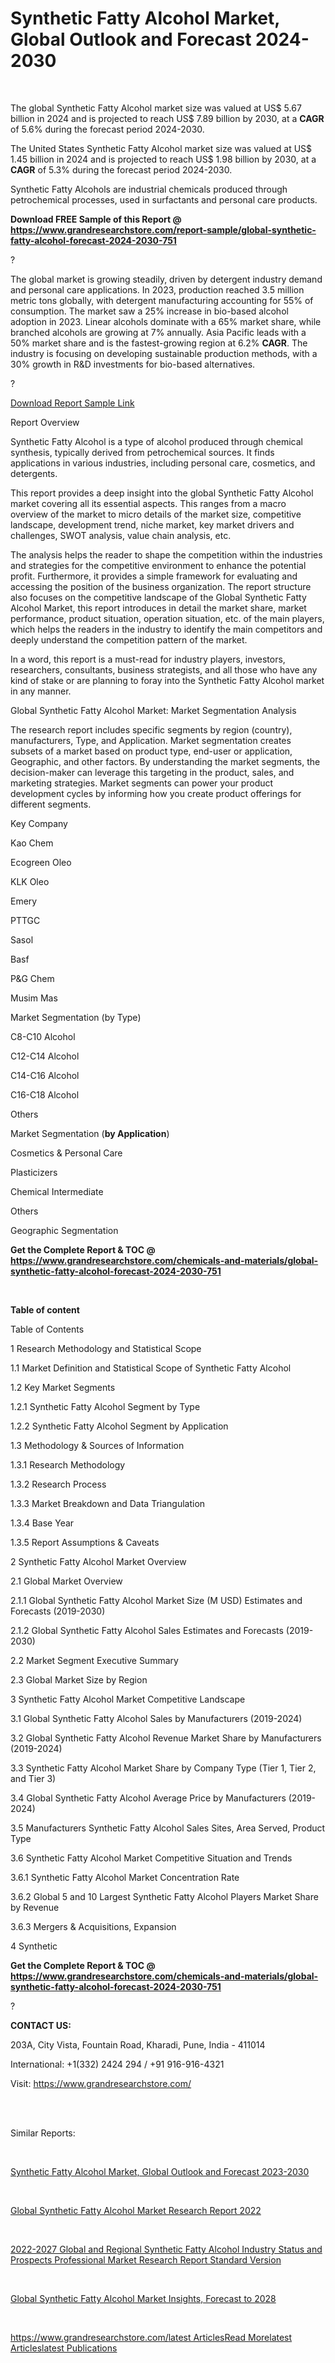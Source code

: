 <h1>Synthetic Fatty Alcohol Market, Global Outlook and Forecast 2024-2030</h1><br/><p>The global Synthetic Fatty Alcohol market size was valued at US$ 5.67 billion in 2024 and is projected to reach US$ 7.89 billion by 2030, at a <strong>CAGR</strong> of 5.6% during the forecast period 2024-2030.</p>
 
 
 
 <p>The United States Synthetic Fatty Alcohol market size was valued at US$ 1.45 billion in 2024 and is projected to reach US$ 1.98 billion by 2030, at a <strong>CAGR</strong> of 5.3% during the forecast period 2024-2030.</p>
 
 
 
 <p>Synthetic Fatty Alcohols are industrial chemicals produced through petrochemical processes, used in surfactants and personal care products.</p>
 
 
 
 <div><b>Download FREE Sample of this Report @ <a href="https://www.grandresearchstore.com/report-sample/global-synthetic-fatty-alcohol-forecast-2024-2030-751">https://www.grandresearchstore.com/report-sample/global-synthetic-fatty-alcohol-forecast-2024-2030-751</a></b></div>
 
 
 
 <p>? </p>
 
 
 
 <p>The global market is growing steadily, driven by detergent industry demand and personal care applications. In 2023, production reached 3.5 million metric tons globally, with detergent manufacturing accounting for 55% of consumption. The market saw a 25% increase in bio-based alcohol adoption in 2023. Linear alcohols dominate with a 65% market share, while branched alcohols are growing at 7% annually. Asia Pacific leads with a 50% market share and is the fastest-growing region at 6.2% <strong>CAGR</strong>. The industry is focusing on developing sustainable production methods, with a 30% growth in R&D investments for bio-based alternatives.</p>
 
 
 
 <p>? </p>
 
 
 
 <p><a href="https://www.grandresearchstore.com/mr-admin/report-sample/global-synthetic-fatty-alcohol-forecast-2024-2030-751">Download Report Sample Link</a></p>
 
 
 
 <p>Report Overview</p>
 
 
 
 <p>Synthetic Fatty Alcohol is a type of alcohol produced through chemical synthesis, typically derived from petrochemical sources. It finds applications in various industries, including personal care, cosmetics, and detergents.</p>
 
 
 
 <p>This report provides a deep insight into the global Synthetic Fatty Alcohol market covering all its essential aspects. This ranges from a macro overview of the market to micro details of the market size, competitive landscape, development trend, niche market, key market drivers and challenges, SWOT analysis, value chain analysis, etc.</p>
 
 
 
 <p>The analysis helps the reader to shape the competition within the industries and strategies for the competitive environment to enhance the potential profit. Furthermore, it provides a simple framework for evaluating and accessing the position of the business organization. The report structure also focuses on the competitive landscape of the Global Synthetic Fatty Alcohol Market, this report introduces in detail the market share, market performance, product situation, operation situation, etc. of the main players, which helps the readers in the industry to identify the main competitors and deeply understand the competition pattern of the market.</p>
 
 
 
 <p>In a word, this report is a must-read for industry players, investors, researchers, consultants, business strategists, and all those who have any kind of stake or are planning to foray into the Synthetic Fatty Alcohol market in any manner.</p>
 
 
 
 <p>Global Synthetic Fatty Alcohol Market: Market Segmentation Analysis</p>
 
 
 
 <p>The research report includes specific segments by region (country), manufacturers, Type, and Application. Market segmentation creates subsets of a market based on product type, end-user or application, Geographic, and other factors. By understanding the market segments, the decision-maker can leverage this targeting in the product, sales, and marketing strategies. Market segments can power your product development cycles by informing how you create product offerings for different segments.</p>
 
 
 
 <p>Key Company</p>
 
 
 
 <p>Kao Chem</p>
 
 
 
 <p>Ecogreen Oleo</p>
 
 
 
 <p>KLK Oleo</p>
 
 
 
 <p>Emery</p>
 
 
 
 <p>PTTGC</p>
 
 
 
 <p>Sasol</p>
 
 
 
 <p>Basf</p>
 
 
 
 <p>P&G Chem</p>
 
 
 
 <p>Musim Mas</p>
 
 
 
 <p>Market Segmentation (by Type)</p>
 
 
 
 <p>C8-C10 Alcohol</p>
 
 
 
 <p>C12-C14 Alcohol</p>
 
 
 
 <p>C14-C16 Alcohol</p>
 
 
 
 <p>C16-C18 Alcohol</p>
 
 
 
 <p>Others</p>
 
 
 
 <p>Market Segmentation (<strong>by Application</strong>)</p>
 
 
 
 <p>Cosmetics & Personal Care</p>
 
 
 
 <p>Plasticizers</p>
 
 
 
 <p>Chemical Intermediate</p>
 
 
 
 <p>Others</p>
 
 
 
 <p>Geographic Segmentation</p>
 
 
 
 <div><b>Get the Complete Report & TOC @ <a href="https://www.grandresearchstore.com/chemicals-and-materials/global-synthetic-fatty-alcohol-forecast-2024-2030-751">https://www.grandresearchstore.com/chemicals-and-materials/global-synthetic-fatty-alcohol-forecast-2024-2030-751</a></b></div>
 
 
 
 <p><br />
 
 <b>Table of content</b></p>
 
 
 
 <p>Table of Contents<br />
 
 1 Research Methodology and Statistical Scope<br />
 
 1.1 Market Definition and Statistical Scope of Synthetic Fatty Alcohol<br />
 
 1.2 Key Market Segments<br />
 
 1.2.1 Synthetic Fatty Alcohol Segment by Type<br />
 
 1.2.2 Synthetic Fatty Alcohol Segment by Application<br />
 
 1.3 Methodology & Sources of Information<br />
 
 1.3.1 Research Methodology<br />
 
 1.3.2 Research Process<br />
 
 1.3.3 Market Breakdown and Data Triangulation<br />
 
 1.3.4 Base Year<br />
 
 1.3.5 Report Assumptions & Caveats<br />
 
 2 Synthetic Fatty Alcohol Market Overview<br />
 
 2.1 Global Market Overview<br />
 
 2.1.1 Global Synthetic Fatty Alcohol Market Size (M USD) Estimates and Forecasts (2019-2030)<br />
 
 2.1.2 Global Synthetic Fatty Alcohol Sales Estimates and Forecasts (2019-2030)<br />
 
 2.2 Market Segment Executive Summary<br />
 
 2.3 Global Market Size by Region<br />
 
 3 Synthetic Fatty Alcohol Market Competitive Landscape<br />
 
 3.1 Global Synthetic Fatty Alcohol Sales by Manufacturers (2019-2024)<br />
 
 3.2 Global Synthetic Fatty Alcohol Revenue Market Share by Manufacturers (2019-2024)<br />
 
 3.3 Synthetic Fatty Alcohol Market Share by Company Type (Tier 1, Tier 2, and Tier 3)<br />
 
 3.4 Global Synthetic Fatty Alcohol Average Price by Manufacturers (2019-2024)<br />
 
 3.5 Manufacturers Synthetic Fatty Alcohol Sales Sites, Area Served, Product Type<br />
 
 3.6 Synthetic Fatty Alcohol Market Competitive Situation and Trends<br />
 
 3.6.1 Synthetic Fatty Alcohol Market Concentration Rate<br />
 
 3.6.2 Global 5 and 10 Largest Synthetic Fatty Alcohol Players Market Share by Revenue<br />
 
 3.6.3 Mergers & Acquisitions, Expansion<br />
 
 4 Synthetic</p>
 
 
 
 <div><b>Get the Complete Report & TOC @ <a href="https://www.grandresearchstore.com/chemicals-and-materials/global-synthetic-fatty-alcohol-forecast-2024-2030-751">https://www.grandresearchstore.com/chemicals-and-materials/global-synthetic-fatty-alcohol-forecast-2024-2030-751</a></b></div>
 
 
 
 <p>? </p>
 
 
 
 <p><b>CONTACT US:</b><br />
 
 203A, City Vista, Fountain Road, Kharadi, Pune, India - 411014<br />
 
 International: +1(332) 2424 294 / +91 916-916-4321<br />
 
 Visit: <a href="https://www.grandresearchstore.com/">https://www.grandresearchstore.com/</a><br />
 
 <br />
 
 <br />
 
 Similar Reports:<br />
 
 <br />
 
 <a href="https://www.grandresearchstore.com/chemicals-and-materials/global-synthetic-fatty-alcohol-forecast-2023-2030-149">Synthetic Fatty Alcohol Market, Global Outlook and Forecast 2023-2030</a><br />
 
 <br />
 
 <a href="https://www.grandresearchstore.com/chemicals-and-materials/global-synthetic-fatty-alcohol-2022-687">Global Synthetic Fatty Alcohol Market Research Report 2022</a><br />
 
 <br />
 
 <a href="https://www.grandresearchstore.com/chemicals-and-materials/global-regional-synthetic-fatty-alcohol-2022-2027-418">2022-2027 Global and Regional Synthetic Fatty Alcohol Industry Status and Prospects Professional Market Research Report Standard Version</a><br />
 
 <br />
 
 <a href="https://www.grandresearchstore.com/chemicals-and-materials/global-synthetic-fatty-alcohol-2028-954">Global Synthetic Fatty Alcohol Market Insights, Forecast to 2028</a><br />
 
 <br />
 
 <a href="https://gyeongbokgung.com">https://www.grandresearchstore.com/</a><a href="https://hallyeomaritime.com">latest Articles</a><a href="https://jingwansa.com">Read More</a><a href="https://nguoiviet.jp/">latest Articles</a><a href="https://www.intelmarketresearch.com/">latest Publications</a></p>